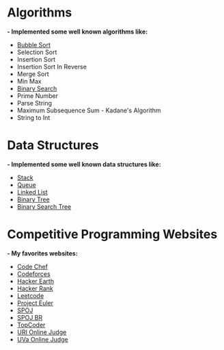 # Algorithms

**- Implemented some well known algorithms like:**

- [Bubble Sort](https://github.com/LeandroTk/algorithms/blob/master/algorithms/sorting/bubble_sort/bubble_sort.py)
- Selection Sort
- Insertion Sort
- Insertion Sort In Reverse
- Merge Sort
- Min Max
- [Binary Search](https://github.com/LeandroTk/algorithms/blob/master/algorithms/search/binary_search.py)
- Prime Number
- Parse String
- Maximum Subsequence Sum - Kadane's Algorithm
- String to Int

# Data Structures

**- Implemented some well known data structures like:**

- [Stack](https://github.com/LeandroTk/algorithms/blob/master/data_structures/stack/stack.py)
- [Queue](https://github.com/LeandroTk/algorithms/blob/master/data_structures/queue/queue.py)
- [Linked List](https://github.com/LeandroTk/algorithms/blob/master/data_structures/linked_list/linked_list.py)
- [Binary Tree](https://github.com/LeandroTk/algorithms/blob/master/data_structures/tree/tree.py)
- [Binary Search Tree](https://github.com/LeandroTk/algorithms/blob/master/data_structures/binary_search_tree/binary_search_tree.py)

# Competitive Programming Websites

**- My favorites websites:**

- [Code Chef](https://www.codechef.com/)
- [Codeforces](codeforces.com)
- [Hacker Earth](https://www.hackerearth.com/)
- [Hacker Rank](https://www.hackerrank.com/)
- [Leetcode](https://leetcode.com)
- [Project Euler](https://projecteuler.net/)
- [SPOJ](http://www.spoj.com/)
- [SPOJ BR](http://br.spoj.com/)
- [TopCoder](https://www.topcoder.com/)
- [URI Online Judge](urionlinejudge.com.br)
- [UVa Online Judge](https://uva.onlinejudge.org/)
